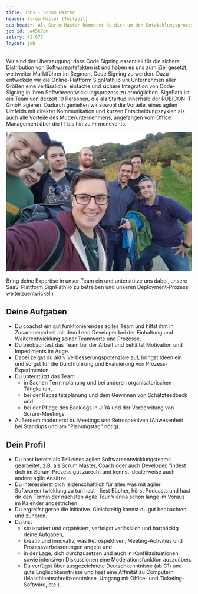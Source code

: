 ```yaml
---
title: Jobs - Scrum Master
header: Scrum Master (Teilzeit)
sub-header: Als Scrum Master kümmerst du dich um den Entwicklungsprozess unseres agilen Produktteams.
job_id: ue65k7pm
salary: 42.672
layout: job
---
```


Wir sind der Überzeugung, dass Code Signing essentiell für die sichere Distribution von Softwareartefakten ist und haben es uns zum Ziel gesetzt, weltweiter Marktführer im Segment Code Signing zu werden. Dazu entwickeln wir die Online-Plattform SignPath.io um Unternehmen aller Größen eine verlässliche, einfache und sichere Integration von Code-Signing in ihren Softwareentwicklungsprozess zu ermöglichen. SignPath ist ein Team von derzeit 10 Personen, die als Startup innerhalb der RUBICON IT GmbH agieren. Dadurch genießen wir sowohl die Vorteile, eines agilen Umfelds mit direkter Kommunikation und kurzen Entscheidungszyklen als auch alle Vorteile des Mutterunternehmens, angefangen vom Office Management über die IT bis hin zu Firmenevents.

![Team-Foto](/assets/img/jobs/team-photo.jpg)

Bring deine Expertise in unser Team ein und unterstütze uns dabei, unsere SaaS-Plattform SignPath.io zu betreiben und unseren Deployment-Prozess weiterzuentwickeln

## Deine Aufgaben

* Du coachst ein gut funktionierendes agiles Team und hilfst ihm in Zusammenarbeit mit dem Lead Developer bei der Einhaltung und Weiterentwicklung seiner Teamwerte und Prozesse.
* Du beobachtest das Team bei der Arbeit und behältst Motivation und Impediments im Auge.
* Dabei zeigst du aktiv Verbesserungspotenziale auf, bringst Ideen ein und sorgst für die Durchführung und Evaluierung von Prozess-Experimenten.
* Du unterstützt das Team
	* in Sachen Terminplanung und bei anderen organisatorischen Tätigkeiten,
	* bei der Kapazitätsplanung und dem Gewinnen von Schätzfeedback und
	* bei der Pflege des Backlogs in JIRA und der Vorbereitung von Scrum-Meetings.
* Außerdem moderierst du Meetings und Retrospektiven (Anwesenheit bei Standups und am "Planungstag" nötig).

## Dein Profil

* Du hast bereits als Teil eines agilen Softwareentwicklungsteams gearbeitet, z.B. als Scrum Master, Coach oder auch Developer, findest dich im Scrum-Prozess gut zurecht und kennst idealerweise auch andere agile Ansätze.
* Du interessierst dich leidenschaftlich für alles was mit agiler Softwareentwicklung zu tun hast - liest Bücher, hörst Podcasts und hast dir den Termin der nächsten Agile Tour Vienna schon lange im Voraus im Kalender angestrichen
* Du ergreifst gerne die Initiative. Gleichzeitig kannst du gut beobachten und zuhören.
* Du bist
	* strukturiert und organisiert, verfolgst verlässlich und hartnäckig deine Aufgaben,
	* kreativ und innovativ, was Retrospektiven, Meeting-Activities und Prozessverbesserungen angeht und
	* in der Lage, dich durchzusetzen und auch in Konfliktsituationen sowie intensiven Diskussionen eine Moderationsfunktion auszuüben.
	* Du verfügst über ausgezeichnete Deutschkenntnisse (ab C1) und gute Englischkenntnisse und hast eine Affinität zu Computern (Maschinenschreibkenntnisse, Umgang mit Office- und Ticketing-Software, etc.).
